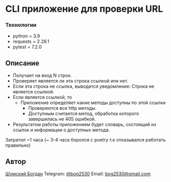 # CLI приложение для проверки  URL

### Технологии
- python = 3.9
- requests = 2.28.1
- pytest = 7.2.0


## Описание
- Получает на вход N строк.
- Проверяет является ли эта строка ссылкой или нет.
- Если эта строка не ссылка, выводится уведомление: Строка не является ссылкой.
- Если является ссылкой, то
	- Приложение определяет какие методы доступны по этой ссылки
		- Проверяются все http методы.
		- Доступным считается метод, обработка которого завершилась не 405 ошибкой.
- Результатом работы приложением будет словарь, состоящий из ссылок и информации о доступных метода.

Затратил ~1 часа (~ 3-4 часа боролся с poetry т.к отказывался работать правильно)

## Автор
[Шумский Богдан](https://github.com/bog2530)
Telegram: [@bog2530](https://t.me/bog2530)
Email: bog2530@gmail.com